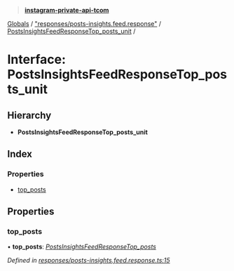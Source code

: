> **[instagram-private-api-tcom](../README.md)**

[Globals](../README.md) / ["responses/posts-insights.feed.response"](../modules/_responses_posts_insights_feed_response_.md) / [PostsInsightsFeedResponseTop_posts_unit](_responses_posts_insights_feed_response_.postsinsightsfeedresponsetop_posts_unit.md) /

# Interface: PostsInsightsFeedResponseTop_posts_unit

## Hierarchy

* **PostsInsightsFeedResponseTop_posts_unit**

## Index

### Properties

* [top_posts](_responses_posts_insights_feed_response_.postsinsightsfeedresponsetop_posts_unit.md#top_posts)

## Properties

###  top_posts

• **top_posts**: *[PostsInsightsFeedResponseTop_posts](_responses_posts_insights_feed_response_.postsinsightsfeedresponsetop_posts.md)*

*Defined in [responses/posts-insights.feed.response.ts:15](https://github.com/cuonglnhust/instagram-private-api-tcom/blob/3e16058/src/responses/posts-insights.feed.response.ts#L15)*